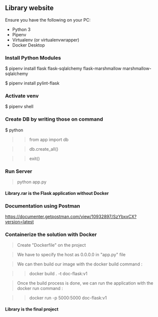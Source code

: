 ## Library website 

 Ensure you have the following on your PC:

- Python 3
- Pipenv
- Virtualenv (or virtualenvwrapper)
- Docker Desktop

### Install Python Modules

$ pipenv install flask flask-sqlalchemy flask-marshmallow marshmallow-sqlalchemy

$ pipenv install pylint-flask 

### Activate venv

$ pipenv shell

### Create DB by writing those on command

$ python

>> from app import db

>> db.create_all()

>> exit()

### Run Server

>python app.py

#### Library.rar is the Flask application without Docker

### Documentation using Postman
https://documenter.getpostman.com/view/10932897/SzYbxxCX?version=latest

### Containerize the solution with Docker

> Create "Dockerfile" on the project

> We have to specify the host as 0.0.0.0 in "app.py" file

> We can then build our image with the docker build command :

>> docker build . -t doc-flask:v1

> Once the build process is done, we can run the application with the docker run command :

>> docker run -p 5000:5000 doc-flask:v1

#### Library is the final project
